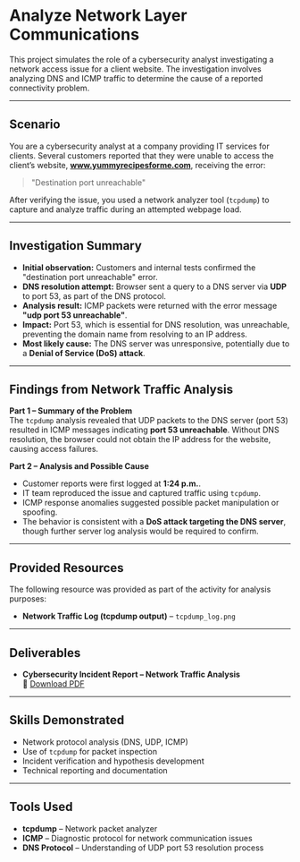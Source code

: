 # Analyze Network Layer Communications

This project simulates the role of a cybersecurity analyst investigating a network access issue for a client website. The investigation involves analyzing DNS and ICMP traffic to determine the cause of a reported connectivity problem.

---

## Scenario
You are a cybersecurity analyst at a company providing IT services for clients. Several customers reported that they were unable to access the client’s website, **www.yummyrecipesforme.com**, receiving the error:

> "Destination port unreachable"

After verifying the issue, you used a network analyzer tool (`tcpdump`) to capture and analyze traffic during an attempted webpage load.

---

## Investigation Summary
- **Initial observation:** Customers and internal tests confirmed the "destination port unreachable" error.  
- **DNS resolution attempt:** Browser sent a query to a DNS server via **UDP** to port 53, as part of the DNS protocol.  
- **Analysis result:** ICMP packets were returned with the error message **"udp port 53 unreachable"**.  
- **Impact:** Port 53, which is essential for DNS resolution, was unreachable, preventing the domain name from resolving to an IP address.  
- **Most likely cause:** The DNS server was unresponsive, potentially due to a **Denial of Service (DoS) attack**.

---

## Findings from Network Traffic Analysis

**Part 1 – Summary of the Problem**  
The `tcpdump` analysis revealed that UDP packets to the DNS server (port 53) resulted in ICMP messages indicating **port 53 unreachable**. Without DNS resolution, the browser could not obtain the IP address for the website, causing access failures.

**Part 2 – Analysis and Possible Cause**  
- Customer reports were first logged at **1:24 p.m.**.  
- IT team reproduced the issue and captured traffic using `tcpdump`.  
- ICMP response anomalies suggested possible packet manipulation or spoofing.  
- The behavior is consistent with a **DoS attack targeting the DNS server**, though further server log analysis would be required to confirm.

---

## Provided Resources
The following resource was provided as part of the activity for analysis purposes:  
- **Network Traffic Log (tcpdump output)** – `tcpdump_log.png`  

---

## Deliverables
- **Cybersecurity Incident Report – Network Traffic Analysis**  
  📄 [Download PDF](./Cybersecurity_incident_report_network_traffic_analysis.pdf)

---

## Skills Demonstrated
- Network protocol analysis (DNS, UDP, ICMP)
- Use of `tcpdump` for packet inspection
- Incident verification and hypothesis development
- Technical reporting and documentation

---

## Tools Used
- **tcpdump** – Network packet analyzer
- **ICMP** – Diagnostic protocol for network communication issues
- **DNS Protocol** – Understanding of UDP port 53 resolution process
